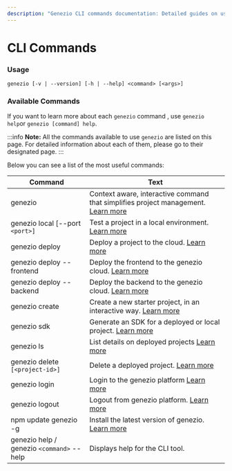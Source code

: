 ```yaml
---
description: "Genezio CLI commands documentation: Detailed guides on using commands for project management, deployment, and more."
---
```


# CLI Commands

<head>
  <title>CLI Commands</title>
</head>

### Usage

```
genezio [-v | --version] [-h | --help] <command> [<args>]
```

### Available Commands

If you want to learn more about each `genezio` command , use `genezio help`or `genezio [command] help`.

<!-- :::info -->

:::info
**Note:** All the commands available to use `genezio` are listed on this page. For detailed information about each of them, please go to their designated page.
:::

<!-- ::: -->

Below you can see a list of the most useful commands:

| Command                                   | Text                                                                                         |
| ----------------------------------------- | -------------------------------------------------------------------------------------------- |
| genezio                                   | Context aware, interactive command that simplifies project management. [Learn more](genezio) |
| genezio local \[--port `<port>]`          | Test a project in a local environment. [Learn more](./local)                                 |
| genezio deploy                            | Deploy a project to the cloud. [Learn more](./deploy)                                        |
| genezio deploy --frontend                 | Deploy the frontend to the genezio cloud. [Learn more](./deploy)                             |
| genezio deploy --backend                  | Deploy the backend to the genezio cloud. [Learn more](./deploy)                              |
| genezio create                            | Create a new starter project, in an interactive way. [Learn more](./genezio-create)          |
| genezio sdk                               | Generate an SDK for a deployed or local project. [Learn more](./generatesdk)                 |
| genezio ls                                | List details on deployed projects [Learn more](./ls)                                         |
| genezio delete `[<project-id>]`           | Delete a deployed project. [Learn more](./delete)                                            |
| genezio login                             | Login to the genezio platform [Learn more](./login)                                          |
| genezio logout                            | Logout from genezio platform. [Learn more](./logout)                                         |
| npm update genezio -g                     | Install the latest version of genezio. [Learn more](../update)                               |
| genezio help / genezio `<command>` --help | Displays help for the CLI tool.                                                              |
